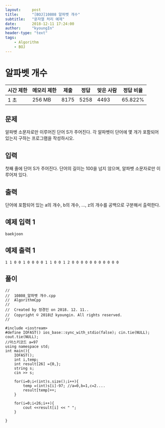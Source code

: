 ```yaml
---
layout:     post
title:      "[BOJ]10808 알파벳 개수"
subtitle:   "문자열 처리 예제"
date:       2018-12-11 17:24:00
author:     "kyoungIn"
header-type: "text"
tags:
    - Algorithm
    - BOJ
---
```

# 알파벳 개수 

| 시간 제한 | 메모리 제한 | 제출 | 정답 | 맞은 사람 | 정답 비율 |
| --------- | ----------- | ---- | ---- | --------- | --------- |
| 1 초      | 256 MB      | 8175 | 5258 | 4493      | 65.822%   |

## 문제

알파벳 소문자로만 이루어진 단어 S가 주어진다. 각 알파벳이 단어에 몇 개가 포함되어 있는지 구하는 프로그램을 작성하시오.

## 입력

첫째 줄에 단어 S가 주어진다. 단어의 길이는 100을 넘지 않으며, 알파벳 소문자로만 이루어져 있다.

## 출력

단어에 포함되어 있는 a의 개수, b의 개수, …, z의 개수를 공백으로 구분해서 출력한다.

## 예제 입력 1 

```
baekjoon
```

## 예제 출력 1 

```
1 1 0 0 1 0 0 0 0 1 1 0 0 1 2 0 0 0 0 0 0 0 0 0 0 0
```

## 풀이

```
//
//  10808_알파벳 개수.cpp
//  AlgorithmCpp
//
//  Created by 정경인 on 2018. 12. 11..
//  Copyright © 2018년 kyoungin. All rights reserved.
//

#include <iostream>
#define IOFAST() ios_base::sync_with_stdio(false); cin.tie(NULL); cout.tie(NULL);
//아스키코드 a=97
using namespace std;
int main(){
    IOFAST();
    int i,temp;
    int result[26] ={0,};
    string s;
    cin >> s;
    
    for(i=0;i<(int)s.size();i++){
        temp =(int)s[i]-97; //a=0,b=1,c=2....
        result[temp]++;
    }
    
    for(i=0;i<26;i++){
        cout <<result[i] << " ";
    }
    
}

```

